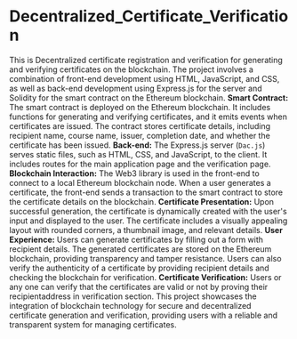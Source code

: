 # Decentralized_Certificate_Verification
This is Decentralized certificate registration and verification for generating and verifying certificates on the blockchain. The project involves a combination of front-end development using HTML, JavaScript, and CSS, as well as back-end development using Express.js for the server and Solidity for the smart contract on the Ethereum blockchain.
**Smart Contract:**
The smart contract is deployed on the Ethereum blockchain. It includes functions for generating and verifying certificates, and it emits events when certificates are issued.
The contract stores certificate details, including recipient name, course name, issuer, completion date, and whether the certificate has been issued.
 **Back-end:**
The Express.js server (`Dac.js`) serves static files, such as HTML, CSS, and JavaScript, to the client.
It includes routes for the main application page and the verification page.
**Blockchain Interaction:**
The Web3 library is used in the front-end to connect to a local Ethereum blockchain node.
When a user generates a certificate, the front-end sends a transaction to the smart contract to store the certificate details on the blockchain.
**Certificate Presentation:**
Upon successful generation, the certificate is dynamically created with the user's input and displayed to the user.
The certificate includes a visually appealing layout with rounded corners, a thumbnail image, and relevant details.
**User Experience:**
Users can generate certificates by filling out a form with recipient details.
The generated certificates are stored on the Ethereum blockchain, providing transparency and tamper resistance.
Users can also verify the authenticity of a certificate by providing recipient details and checking the blockchain for verification.
**Certificate Verification:**
Users or any one can verify that the certificates are valid or not by proving their recipientaddress in verification section.
This project showcases the integration of blockchain technology for secure and decentralized certificate generation and verification, providing users with a reliable and transparent system for managing certificates.
